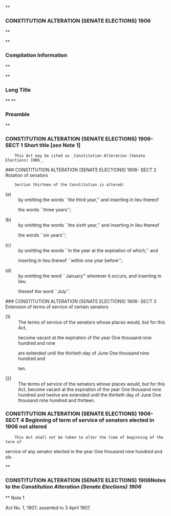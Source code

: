 **

###  CONSTITUTION ALTERATION (SENATE ELECTIONS) 1906 
**


**

###  Compilation Information 
**





**

###  Long Title 
**
**

###  Preamble 
**
###  CONSTITUTION ALTERATION (SENATE ELECTIONS) 1906- SECT 1  Short title [_see_ Note 1] 
<dl compact="">

		This Act may be cited as _Constitution Alteration (Senate Elections) 1906_.

 </dl>
###  CONSTITUTION ALTERATION (SENATE ELECTIONS) 1906- SECT 2  Rotation of senators 
<dl compact="">

		Section thirteen of the Constitution is altered:

 </dl>
<dl compact=""><dl compact="">

<dt>(a)</dt><dd>by omitting the words ``the third year,'' and inserting in lieu thereof

the words ``three years'';</dd>

<dt>(b)</dt><dd>by omitting the words ``the sixth year,'' and inserting in lieu thereof

the words ``six years'';</dd>

<dt>(c)</dt><dd>by omitting the words ``in the year at the expiration of which,'' and

inserting in lieu thereof ``within one year before'';</dd>

<dt>(d)</dt><dd>by omitting the word ``January'' wherever it occurs, and inserting in lieu

thereof the word ``July''.

</dd>

</dl></dl>
###  CONSTITUTION ALTERATION (SENATE ELECTIONS) 1906- SECT 3  Extension of terms of service of certain senators 
<dl compact="">

<dt>(1)</dt><dd>The terms of service of the senators whose places would, but for this Act,

become vacant at the expiration of the year One thousand nine hundred and nine

are extended until the thirtieth day of June One thousand nine hundred and

ten.</dd> <dt>(2)</dt><dd>The terms of service of the senators whose places would, but for this Act, become vacant at the expiration of the year One thousand nine hundred and twelve are extended until the thirtieth day of June One thousand nine hundred and thirteen. </dd> </dl>
###  CONSTITUTION ALTERATION (SENATE ELECTIONS) 1906- SECT 4  Beginning of term of service of senators elected in 1906 not altered 
<dl compact="">

		This Act shall not be taken to alter the time of beginning of the term of

service of any senator elected in the year One thousand nine hundred and six.

 </dl>
**

###  CONSTITUTION ALTERATION (SENATE ELECTIONS) 1906<centreit>Notes to the _Constitution Alteration (Senate Elections) 1906_ </centreit>
**
Note 1
<dl compact="">

Act No.&#160;1, 1907; assented to 3&#160;April 1907.

 </dl>




